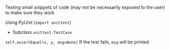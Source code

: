 Testing small snippets of code (may not be necessarily exposed to the user) to make sure they work

Using PyUnit (``import unittest``)
- Subclass ``unittest.TestCase`` 

``self.assertEqual(x, y, msg=None)``
If the test fails, ``msg`` will be printed